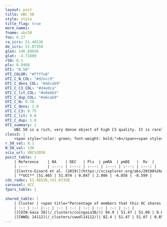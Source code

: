 ```yaml
---
layout: post
title: UBC 50
style: style
title_flag: true
more_names: 
fname: ubc50
fov: 0.27
ra_icrs: 51.46536
de_icrs: 51.07358
glon: 146.09656
glat: -4.71809
r50: 8.1
plx: 0.8468
UTI: "0.50"
UTI_COLOR: "#ffffe8"
UTI_C_N_COL: "#d2ecc9"
UTI_C_dens_COL: "#a6cab9"
UTI_C_C3_COL: "#d4edca"
UTI_C_lit_COL: "#e0a6b3"
UTI_C_dup_COL: "#a6cab9"
UTI_C_N: 0.76
UTI_C_dens: 1.0
UTI_C_C3: 0.75
UTI_C_lit: 0.0
UTI_C_dup: 1.0
UTI_summary: |
    UBC 50 is a rich, very dense object of high C3 quality. It is rarely studied in the literature, with no articles listed in the last 6 years. This object shares a large percentage of members with 2 later reported entries.
class3: |
    <span style="color: green; font-weight: bold;">A</span><span style="color: #FFC300; font-weight: bold;">B</span>
r_50_val: 8.1
N_50_val: 136
scix_url: UBC%2050
posit_table: |
    | Reference    | RA    | DEC   | Plx  | pmRA  | pmDE   |  Rv  |
    | :---         | :---: | :---: | :---: | :---: | :---: | :---: |
    |[Castro-Ginard et al. (2019)](https://scixplorer.org/abs/2019A%26A...627A..35C) | 51.496 | 51.083 | 0.798 | 2.032 | -6.779 | -- |
    | **UCC** |51.465 | 51.074 | 0.847 | 2.006 | -6.858 | -8.599 | 
cds_radec: 51.46536,+51.07358
carousel: UCC
fpars_table: |
    
shared_table: |
    | Cluster | <span title="Percentage of members that this OC shares with the ones listed">%</span>   | RA   | DEC   | Plx   | pmRA  | pmDE  | Rv | UTI |
    | :-: | :-: |:-: | :-: | :-: | :-: | :-: | :-: | :-: |
    |[COIN-Gaia 38](/_clusters/coingaia38/)| 94.9 | 51.47 | 51.08 | 0.85 | 2.0 | -6.86 | -9.13 |0.02 |
    |[CWWDL 14112](/_clusters/cwwdl14112/)| 82.4 | 51.47 | 51.07 | 0.85 | 2.01 | -6.86 | -8.6 |0.0 |
---
```

